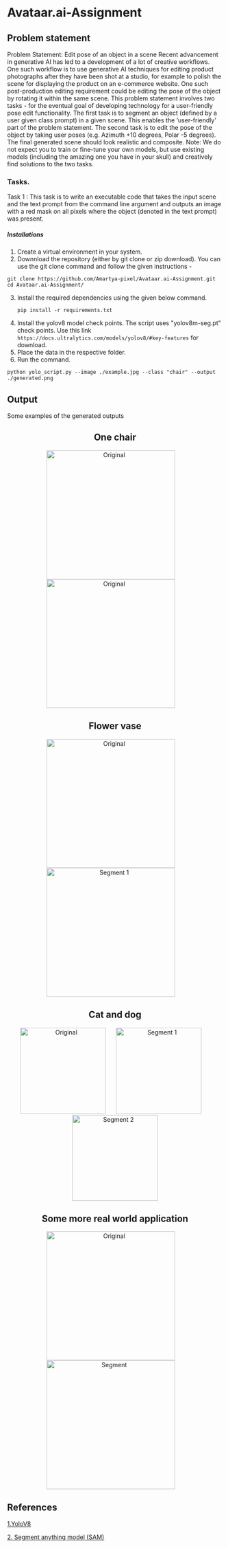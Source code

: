 # Avataar.ai-Assignment
## Problem statement
Problem Statement: Edit pose of an object in a scene
Recent advancement in generative AI has led to a development of a lot of creative workflows. One
such workflow is to use generative AI techniques for editing product photographs after they have
been shot at a studio, for example to polish the scene for displaying the product on an e-commerce
website. One such post-production editing requirement could be editing the pose of the object by
rotating it within the same scene.
This problem statement involves two tasks - for the eventual goal of developing technology for a
user-friendly pose edit functionality. The first task is to segment an object (defined by a user given
class prompt) in a given scene. This enables the ‘user-friendly’ part of the problem statement. The
second task is to edit the pose of the object by taking user poses (e.g. Azimuth +10 degrees, Polar -5
degrees). The final generated scene should look realistic and composite.
Note: We do not expect you to train or fine-tune your own models, but use existing models (including
the amazing one you have in your skull) and creatively find solutions to the two tasks.
### Tasks.
Task 1 : This task is to write an executable code that takes the input scene and the text prompt
from the command line argument and outputs an image with a red mask on all pixels where
the object (denoted in the text prompt) was present.

##### Installations
1. Create a virtual environment in your system.
2. Downnload the repository (either by git clone or zip download). You can use the git clone command and follow the given instructions -
  ```
git clone https://github.com/Amartya-pixel/Avataar.ai-Assignment.git
cd Avataar.ai-Assignment/
```
3. Install the required dependencies using the given below command.
   ```
   pip install -r requirements.txt
   ```
4. Install the yolov8 model check points. The script uses "yolov8m-seg.pt" check points. Use this link ``` https://docs.ultralytics.com/models/yolov8/#key-features``` for download.
5. Place the data in the respective folder.
6. Run the command.
```
python yolo_script.py --image ./example.jpg --class "chair" --output ./generated.png
```

## Output
Some examples of the generated outputs
<div align="center">
  <h2>One chair</h2>
   <img src="https://github.com/Amartya-pixel/Avataar.ai-Assignment/blob/b30964ea771f5c711442273fbaef4324f90410ac/assets/images/chair.jpg" alt="Original" width="300" style="margin-right: 20px;">
  <img src="https://github.com/Amartya-pixel/Avataar.ai-Assignment/blob/676eb450b150178bda25966de3456fc1bfee834a/assets/images/reconstructed.jpg" alt="Original" width="300" style="margin-right: 20px;">
  
</div>

<div align="center">
  <h2>Flower vase</h2>
  <img src="https://github.com/Amartya-pixel/Avataar.ai-Assignment/blob/74102fb2720655f6b9acd40b007e488c40dff8c3/assets/images/flower%20vase.jpg" alt="Original" width="300" style="margin-right: 20px;">
  <img src="https://github.com/Amartya-pixel/Avataar.ai-Assignment/blob/7b7a71bc5d8f7cc8ef86d6c5399967cde1f3fb56/assets/images/generated.png" alt="Segment 1" width="300" style="margin-right: 20px;">
</div>


<div align="center">
  <h2>Cat and dog</h2>
  <img src="https://github.com/Amartya-pixel/Avataar.ai-Assignment/blob/6a299fd94739a42c37ace517380fa6b31696312a/assets/images/cat_dog.jpg" alt="Original" width="200" style="margin-right: 20px;">
  <img src="https://github.com/Amartya-pixel/Avataar.ai-Assignment/blob/6a299fd94739a42c37ace517380fa6b31696312a/assets/images/reconstructed_cat.jpg" alt="Segment 1" width="200" style="margin-right: 20px;">
  <img src="https://github.com/Amartya-pixel/Avataar.ai-Assignment/blob/6a299fd94739a42c37ace517380fa6b31696312a/assets/images/reconstructed_dog.jpg" alt="Segment 2" width="200">
</div>

<div align="center">
  <h2>Some more real world application</h2>
  <img src="https://github.com/Amartya-pixel/Avataar.ai-Assignment/blob/0a4df38e527813dfae2e66f5d7f89dbe3a0095df/assets/images/my_example.jpg" alt="Original" width="300" style="margin-right: 20px;">
  <img src="https://github.com/Amartya-pixel/Avataar.ai-Assignment/blob/0a4df38e527813dfae2e66f5d7f89dbe3a0095df/assets/images/reconstructed_car.jpg" alt="Segment" width="300" style="margin-right: 20px;">
  
</div>

## References
[1.YoloV8](https://docs.ultralytics.com/models/yolov8/#key-features)

[2. Segment anything model (SAM)](https://segment-anything.com)






